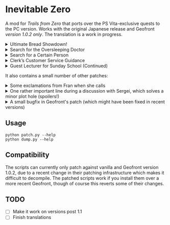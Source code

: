 # Inevitable Zero

A mod for *Trails from Zero* that ports over the PS Vita-exclusive quests to the
PC version. Works with the original Japanese release and Geofront *version 1.0.2
only*. The translation is a work in progress.

<details><summary>Ultimate Bread Showdown!</summary>
In chapter 2, first day, after returning from Armorica Village.

The result is announced in chapter 3, second day.

For this one I also rename «Luscious Orange» to «Zesty Orange», because I couldn't find any other way to get the translation to make sense.
</details>
<details><summary>Search for the Oversleeping Doctor</summary>
Chapter 2, second day.
</details>
<details><summary>Search for a Certain Person</summary>
Chapter 3, fifth day.
</details>
<details><summary>Clerk’s Customer Service Guidance</summary>
Start of chapter 4.
</details>
<details><summary>Guest Lecturer for Sunday School (Continued)</summary>
Start of chapter 4.
</details>

It also contains a small number of other patches:

<details><summary>Some exclamations from Fran when she calls</summary>
When asking the gang to find Colin, and after exploring the Moon Temple.
</details>
<details><summary>One rather important line during a discussion with Sergei, which solves a minor plot hole (spoilers!)</summary>
When discussing the D∴G Cult, Sergei writes down how it is spelled.
</details>
<details><summary>A small bugfix in Geofront's patch (which might have been fixed in recent versions)</summary>
When Jona calls for the first time, it seems the delayed dialogue line
might have screwed some things up.
</details>

## Usage

`python patch.py --help`  
`python dump.py --help`


## Compatibility

The scripts can currently only patch against vanilla and Geofront version 1.0.2,
due to a recent change in their patching infrastructure which makes it difficult
to decompile. The patched scripts work if you install them over a more recent
Geofront, though of course this reverts some of their changes.

## TODO

- [ ] Make it work on versions post 1.1
- [ ] Finish translations
